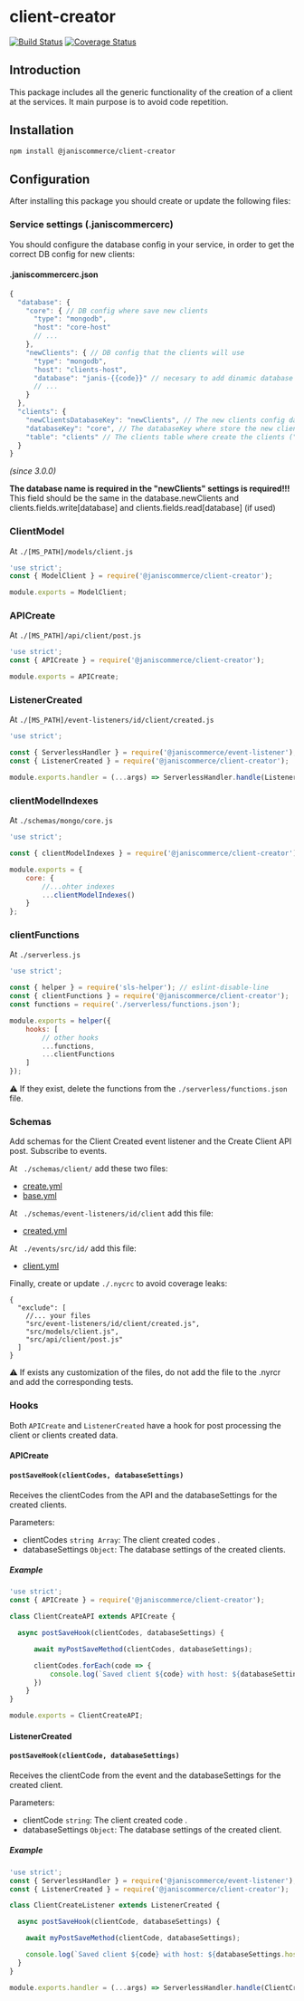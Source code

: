# client-creator

[![Build Status](https://travis-ci.org/janis-commerce/client-creator.svg?branch=master)](https://travis-ci.org/janis-commerce/client-creator)
[![Coverage Status](https://coveralls.io/repos/github/janis-commerce/client-creator/badge.svg?branch=master)](https://coveralls.io/github/janis-commerce/client-creator?branch=master)


## Introduction
This package includes all the generic functionality of the creation of a client at the services. It main purpose is to avoid code repetition.

## Installation
```sh
npm install @janiscommerce/client-creator
```
## Configuration

After installing this package you should create or update the following files:

### Service settings (.janiscommercerc)
You should configure the database config in your service, in order to get the correct DB config for new clients:

#### .janiscommercerc.json
```js
{
  "database": {
    "core": { // DB config where save new clients
      "type": "mongodb",
      "host": "core-host"
      // ...
    },
    "newClients": { // DB config that the clients will use
      "type": "mongodb",
      "host": "clients-host",
      "database": "janis-{{code}}" // necesary to add dinamic database name. Since 3.0.0
      // ...
    }
  },
  "clients": {
    "newClientsDatabaseKey": "newClients", // The new clients config databaseKey ("newClients" by default)
    "databaseKey": "core", // The databaseKey where store the new clients ("core" by default)
    "table": "clients" // The clients table where create the clients ("clients" by default)
  }
}
```

_(since 3.0.0)_

**The database name is required in the "newClients" settings is required!!!**
This field should be the same in the database.newClients and clients.fields.write[database] and clients.fields.read[database] (if used)

### ClientModel
At `./[MS_PATH]/models/client.js`

```js
'use strict';
const { ModelClient } = require('@janiscommerce/client-creator');

module.exports = ModelClient;
```

### APICreate
At `./[MS_PATH]/api/client/post.js`

```js
'use strict';
const { APICreate } = require('@janiscommerce/client-creator');

module.exports = APICreate;
```

### ListenerCreated
At `./[MS_PATH]/event-listeners/id/client/created.js`

```js
'use strict';

const { ServerlessHandler } = require('@janiscommerce/event-listener');
const { ListenerCreated } = require('@janiscommerce/client-creator');

module.exports.handler = (...args) => ServerlessHandler.handle(ListenerCreated, ...args);
```

### clientModelIndexes
At `./schemas/mongo/core.js`

```js
'use strict';

const { clientModelIndexes } = require('@janiscommerce/client-creator');

module.exports = {
	core: {
		//...ohter indexes
		...clientModelIndexes()
	}
};
```

### clientFunctions
At `./serverless.js`

```js
'use strict';

const { helper } = require('sls-helper'); // eslint-disable-line
const { clientFunctions } = require('@janiscommerce/client-creator');
const functions = require('./serverless/functions.json');

module.exports = helper({
	hooks: [
		// other hooks
		...functions,
		...clientFunctions
	]
});
```
:warning: If they exist, delete the functions from the `./serverless/functions.json` file.

### Schemas
Add schemas for the Client Created event listener and the Create Client API post. Subscribe to events.

At ` ./schemas/client/` add these two files:
- [create.yml](schemas/create.yml)
- [base.yml](schemas/base.yml)


At ` ./schemas/event-listeners/id/client` add this file: 
- [created.yml](schemas/created.yml)

At ` ./events/src/id/` add this file: 
- [client.yml](schemas/client.yml)

Finally, create or update `./.nycrc` to avoid coverage leaks:
```
{
  "exclude": [
    //... your files
    "src/event-listeners/id/client/created.js",
    "src/models/client.js",
    "src/api/client/post.js"
  ]
}
```

:warning: If exists any customization of the files, do not add the file to the .nyrcr and add the corresponding tests.

### Hooks
Both `APICreate` and `ListenerCreated` have a hook for post processing the client or clients created data.

#### APICreate

#### `postSaveHook(clientCodes, databaseSettings)`
Receives the clientCodes from the API and the databaseSettings for the created clients.

Parameters:
- clientCodes `string Array`: The client created codes .
- databaseSettings `Object`: The database settings of the created clients.

##### Example
```js
'use strict';
const { APICreate } = require('@janiscommerce/client-creator');

class ClientCreateAPI extends APICreate {

  async postSaveHook(clientCodes, databaseSettings) {

      await myPostSaveMethod(clientCodes, databaseSettings);

      clientCodes.forEach(code => {
          console.log(`Saved client ${code} with host: ${databaseSettings.host}`);
      })
    }
}

module.exports = ClientCreateAPI;
```

#### ListenerCreated

#### `postSaveHook(clientCode, databaseSettings)`
Receives the clientCode from the event and the databaseSettings for the created client.

Parameters:
- clientCode `string`: The client created code .
- databaseSettings `Object`: The database settings of the created client.

##### Example
```js
'use strict';
const { ServerlessHandler } = require('@janiscommerce/event-listener');
const { ListenerCreated } = require('@janiscommerce/client-creator');

class ClientCreateListener extends ListenerCreated {

  async postSaveHook(clientCode, databaseSettings) {

    await myPostSaveMethod(clientCode, databaseSettings);

    console.log(`Saved client ${code} with host: ${databaseSettings.host}`);
  }
}

module.exports.handler = (...args) => ServerlessHandler.handle(ClientCreateListener, ...args);
```
